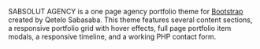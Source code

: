 

SABSOLUT AGENCY is a one page agency portfolio theme for [Bootstrap](http://getbootstrap.com/) created by Qetelo Sabasaba. This theme features several content sections, a responsive portfolio grid with hover effects, full page portfolio item modals, a responsive timeline, and a working PHP contact form.

